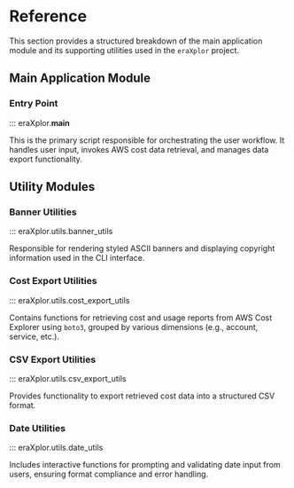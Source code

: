 # Reference


This section provides a structured breakdown of the main application module and its supporting utilities used in the `eraXplor` project.

## Main Application Module

### Entry Point

::: eraXplor.__main__

This is the primary script responsible for orchestrating the user workflow. It handles user input, invokes AWS cost data retrieval, and manages data export functionality.

## Utility Modules

### Banner Utilities

::: eraXplor.utils.banner_utils

Responsible for rendering styled ASCII banners and displaying copyright
information used in the CLI interface.

### Cost Export Utilities

::: eraXplor.utils.cost_export_utils

Contains functions for retrieving cost and usage reports from AWS Cost Explorer using `boto3`, grouped by various dimensions (e.g., account, service, etc.).

### CSV Export Utilities

::: eraXplor.utils.csv_export_utils

Provides functionality to export retrieved cost data into a structured CSV format.

### Date Utilities

::: eraXplor.utils.date_utils

Includes interactive functions for prompting and validating date input from users, ensuring format compliance and error handling.
